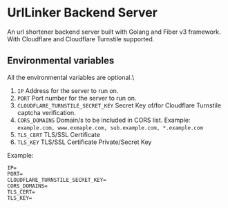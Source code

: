 # UrlLinker Backend Server

An url shortener backend server built with Golang and Fiber v3 framework. With Cloudflare and Cloudflare Turnstile supported.

## Environmental variables

All the environmental variables are optional.\

1. `IP` Address for the server to run on.
2. `PORT` Port number for the server to run on.
3. `CLOUDFLARE_TURNSTILE_SECRET_KEY` Secret Key of/for Cloudflare Turnstile captcha verification.
4. `CORS_DOMAINS` Domain/s to be included in CORS list. Example: `example.com, www.exmaple.com, sub.example.com, *.example.com`
5. `TLS_CERT` TLS/SSL Certificate
6. `TLS_KEY` TLS/SSL Certificate Private/Secret Key

Example:

```env
IP=
PORT=
CLOUDFLARE_TURNSTILE_SECRET_KEY=
CORS_DOMAINS=
TLS_CERT=
TLS_KEY=
```
